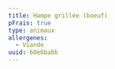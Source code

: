 ```yaml
---
title: Hampe grillée (boeuf)
pFrais: true
type: animaux
allergenes:
  - Viande
uuid: 60e6babb
---
```


